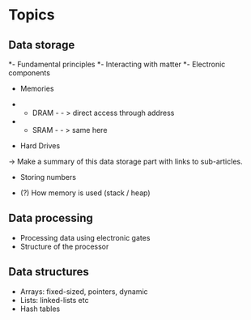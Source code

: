 # Topics

## Data storage

*- Fundamental principles
*- Interacting with matter
*- Electronic components
- Memories
*  - DRAM - - > direct access through address
*  - SRAM - - > same here
  - Hard Drives

-> Make a summary of this data storage part with links to sub-articles. 
 
- Storing numbers

- (?) How memory is used (stack / heap)

## Data processing

- Processing data using electronic gates
- Structure of the processor

## Data structures

- Arrays: fixed-sized, pointers, dynamic
- Lists: linked-lists etc
- Hash tables
  
 



